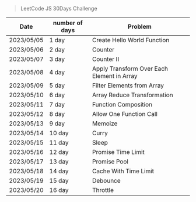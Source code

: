 > LeetCode JS 30Days Challenge


| Date       | number of days | Problem                                 |
|------------|----------------|-----------------------------------------|
| 2023/05/05 | 1 day          | Create Hello World Function             |
| 2023/05/06 | 2 day          | Counter                                 |
| 2023/05/07 | 3 day          | Counter II                              |
| 2023/05/08 | 4 day          | Apply Transform Over Each Element in Array |
| 2023/05/09 | 5 day          | Filter Elements from Array              |
| 2023/05/10 | 6 day          | Array Reduce Transformation             |
| 2023/05/11 | 7 day          | Function Composition                    |
| 2023/05/12 | 8 day          | Allow One Function Call                 |
| 2023/05/13 | 9 day          | Memoize                                 |
| 2023/05/14 | 10 day         | Curry                                   |
| 2023/05/15 | 11 day         | Sleep                                   |
| 2023/05/16 | 12 day         | Promise Time Limit                                  |
| 2023/05/17 | 13 day         | Promise Pool|
| 2023/05/18 | 14 day         | Cache With Time Limit|
| 2023/05/19 | 15 day         | Debounce|
| 2023/05/20 | 16 day         | 	Throttle|



